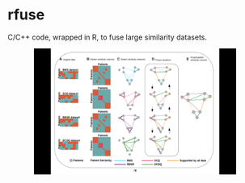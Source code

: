 # rfuse
C/C++ code, wrapped in R, to fuse large similarity datasets.

<p align="center">
  <img src="image/rfuse.png" hight="400" width="400" title="rfuse">
  <!-- <img src="your_relative_path_here_number_2_large_name" width="350" alt="accessibility text"> -->
</p>

<!-- [Alt text](image/rfuse.png?raw=true "Title") -->
